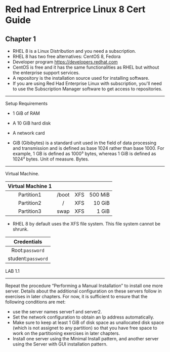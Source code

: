 # Red had Entrerprice Linux 8 Cert Guide

Chapter 1
--

* RHEL 8 is a Linux Distribution and you need a subscription.
* RHEL 8 has two free alternatives: CentOS 8, Fedora
* Developer program  https://developers.redhat.com
* CentOS is free and it has the same functionalities as RHEL but without the enterprise support services.
* A repository is the installation source used for installing software.
* If you are using Red Had Enterprise Linux with subscription, you'll need to use the Subscription Manager software to get access to repositories.


***
Setup Requirements
* 1 GiB of RAM
* A 10 GiB hard disk
* A network card

* GiB (Gibibytes) is a standard unit used in the field of data processing and transmission and is defined as base 1024 rather than base 1000. For example, 1 GB is defined as 1000³ bytes, whereas 1 GiB is defined as 1024³ bytes. Unit of measure. Bytes.


***
Virtual Machine.

| Virtual Machine 1 | | | |
| :---: | :---: | :---: | ---: |
| Partition1 | /boot  | XFS  | 500 MiB |
| Partition2 | /  | XFS  | 10 GiB |
| Partition3 | swap  | XFS  | 1 GiB |

* RHEL 8 by default uses the XFS file system. This file system cannot be shrunk.

| Credentials |
| :---: |
| Root:`password` |
| student:`password` |



LAB 1.1
***
Repeat the procedure “Performing a Manual Installation” to install one more server. Details about the additional configuration on these servers follow in exercises in later chapters. For now, it is sufficient to ensure that the following conditions are met:

* use the server names server1 and server2.
* Set the network configuration to obtain an Ip address automatically.
* Make sure to keep at least 1 GiB of disk space as unallocated disk space (which is not assignet to any partition) so that you have free space to work on the partitioning exercises in later chapters.
* Install one server using the Minimal Install pattern, and another server using the Server with GUI installation pattern.
